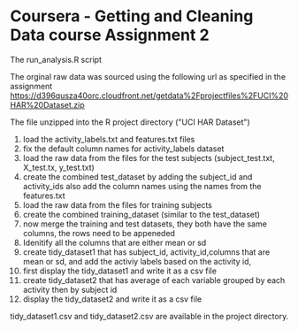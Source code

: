 Coursera - Getting and Cleaning Data course Assignment 2 
===========

The run_analysis.R script 

The orginal raw data was sourced using the following url as specified in the assignment 
https://d396qusza40orc.cloudfront.net/getdata%2Fprojectfiles%2FUCI%20HAR%20Dataset.zip 

The file unzipped into the R project directory ("UCI HAR Dataset")

1.  load the activity_labels.txt and features.txt files
2.  fix the default column names for activity_labels dataset
3.  load the raw data from the files for the test subjects (subject_test.txt, X_test.tx, y_test.txt)
4.  create the combined test_dataset by adding the subject_id and activity_ids also add the column names using the names from the features.txt
5.  load the raw data from the files for training subjects
6.  create the combined training_dataset (similar to the test_dataset)
7.  now merge the training and test datasets, they both have the same columns, the rows need to be appeneded
8.  Idenitify all the columns that are either mean or sd 
9.  create tidy_dataset1 that has subject_id, activity_id,columns that are mean or sd, and add the activiy labels based on the activity id,
10. first display the tidy_dataset1 and write it as a csv file
11. create tidy_dataset2 that has average of each variable grouped by each activity then by subject id
12. display the tidy_dataset2 and write it as a csv file

tidy_dataset1.csv and tidy_dataset2.csv are available in the project directory.

